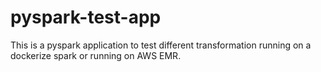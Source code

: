 # pyspark-test-app

This is a pyspark application to test different transformation running on a dockerize spark or running on AWS EMR.
